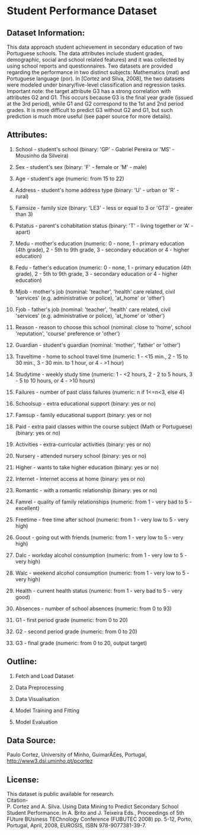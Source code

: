 # Student Performance Dataset 
## Dataset Information: 

This data approach student achievement in secondary education of two Portuguese schools. The data attributes include student grades, demographic, social and school related features) and it was collected by using school reports and questionnaires. Two datasets are provided regarding the performance in two distinct subjects: Mathematics (mat) and Portuguese language (por). In [Cortez and Silva, 2008], the two datasets were modeled under binary/five-level classification and regression tasks. Important note: the target attribute G3 has a strong correlation with attributes G2 and G1. This occurs because G3 is the final year grade (issued at the 3rd period), while G1 and G2 correspond to the 1st and 2nd period grades. It is more difficult to predict G3 without G2 and G1, but such prediction is much more useful (see paper source for more details).

## Attributes:  

1. School - student's school (binary: 'GP' - Gabriel Pereira or 'MS' - Mousinho da Silveira)

2. Sex - student's sex (binary: 'F' - female or 'M' - male)

3. Age - student's age (numeric: from 15 to 22)

4. Address - student's home address type (binary: 'U' - urban or 'R' - rural)

5. Famsize - family size (binary: 'LE3' - less or equal to 3 or 'GT3' - greater than 3)

6. Pstatus - parent's cohabitation status (binary: 'T' - living together or 'A' - apart)

7. Medu - mother's education (numeric: 0 - none, 1 - primary education (4th grade), 2 - 5th to 9th grade, 3 - secondary education or 4 - higher education)

8. Fedu - father's education (numeric: 0 - none, 1 - primary education (4th grade), 2 - 5th to 9th grade, 3 - secondary education or 4 - higher education)

9. Mjob - mother's job (nominal: 'teacher', 'health' care related, civil 'services' (e.g. administrative or police), 'at_home' or 'other')

10. Fjob - father's job (nominal: 'teacher', 'health' care related, civil 'services' (e.g. administrative or police), 'at_home' or 'other')

11. Reason - reason to choose this school (nominal: close to 'home', school 'reputation', 'course' preference or 'other')

12. Guardian - student's guardian (nominal: 'mother', 'father' or 'other')

13. Traveltime - home to school travel time (numeric: 1 - <15 min., 2 - 15 to 30 min., 3 - 30 min. to 1 hour, or 4 - >1 hour)

14. Studytime - weekly study time (numeric: 1 - <2 hours, 2 - 2 to 5 hours, 3 - 5 to 10 hours, or 4 - >10 hours)

15. Failures - number of past class failures (numeric: n if 1<=n<3, else 4)

16. Schoolsup - extra educational support (binary: yes or no)

17. Famsup - family educational support (binary: yes or no)

18. Paid - extra paid classes within the course subject (Math or Portuguese) (binary: yes or no)

19. Activities - extra-curricular activities (binary: yes or no)

20. Nursery - attended nursery school (binary: yes or no)

21. Higher - wants to take higher education (binary: yes or no)

22. Internet - Internet access at home (binary: yes or no)

23. Romantic - with a romantic relationship (binary: yes or no)

24. Famrel - quality of family relationships (numeric: from 1 - very bad to 5 - excellent)

25. Freetime - free time after school (numeric: from 1 - very low to 5 - very high)

26. Goout - going out with friends (numeric: from 1 - very low to 5 - very high)

27. Dalc - workday alcohol consumption (numeric: from 1 - very low to 5 - very high)

28. Walc - weekend alcohol consumption (numeric: from 1 - very low to 5 - very high)

29. Health - current health status (numeric: from 1 - very bad to 5 - very good)

30. Absences - number of school absences (numeric: from 0 to 93)  

31. G1 - first period grade (numeric: from 0 to 20)

31. G2 - second period grade (numeric: from 0 to 20)

32. G3 - final grade (numeric: from 0 to 20, output target)

## Outline:  

1. Fetch and Load Dataset  
  
2. Data Preprocessing 
  
3. Data Visualisation
  
4. Model Training and Fitting 
  
5. Model Evaluation  

## Data Source:  

Paulo Cortez, University of Minho, GuimarÃ£es, Portugal, http://www3.dsi.uminho.pt/pcortez  

## License:  

This dataset is public available for research.  
Citation-  
P. Cortez and A. Silva. Using Data Mining to Predict Secondary School Student Performance. In A. Brito and J. Teixeira Eds., Proceedings of 5th FUture BUsiness TEChnology Conference (FUBUTEC 2008) pp. 5-12, Porto, Portugal, April, 2008, EUROSIS, ISBN 978-9077381-39-7. 



